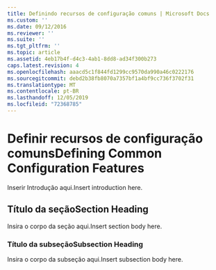 ```yaml
---
title: Definindo recursos de configuração comuns | Microsoft Docs
ms.custom: ''
ms.date: 09/12/2016
ms.reviewer: ''
ms.suite: ''
ms.tgt_pltfrm: ''
ms.topic: article
ms.assetid: 4eb17b4f-d4c3-4ab1-8dd8-ad34f300b273
caps.latest.revision: 4
ms.openlocfilehash: aaacd5c1f844fd1299cc9570da990a46c0222176
ms.sourcegitcommit: debd2b38fb8070a7357bf1a4bf9cc736f3702f31
ms.translationtype: MT
ms.contentlocale: pt-BR
ms.lasthandoff: 12/05/2019
ms.locfileid: "72368785"
---
```

# <a name="defining-common-configuration-features"></a><span data-ttu-id="f6daf-102">Definir recursos de configuração comuns</span><span class="sxs-lookup"><span data-stu-id="f6daf-102">Defining Common Configuration Features</span></span>

<span data-ttu-id="f6daf-103">Inserir Introdução aqui.</span><span class="sxs-lookup"><span data-stu-id="f6daf-103">Insert introduction here.</span></span>

## <a name="section-heading"></a><span data-ttu-id="f6daf-104">Título da seção</span><span class="sxs-lookup"><span data-stu-id="f6daf-104">Section Heading</span></span>

<span data-ttu-id="f6daf-105">Insira o corpo da seção aqui.</span><span class="sxs-lookup"><span data-stu-id="f6daf-105">Insert section body here.</span></span>

### <a name="subsection-heading"></a><span data-ttu-id="f6daf-106">Título da subseção</span><span class="sxs-lookup"><span data-stu-id="f6daf-106">Subsection Heading</span></span>

<span data-ttu-id="f6daf-107">Insira o corpo da subseção aqui.</span><span class="sxs-lookup"><span data-stu-id="f6daf-107">Insert subsection body here.</span></span>
